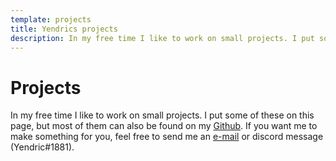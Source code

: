 ```yaml
---
template: projects
title: Yendrics projects
description: In my free time I like to work on small projects. I put some of these on this page, but most of them can also be found on my Github.
---
```


# Projects

In my free time I like to work on small projects. I put some of these on this page, but most of them can also be found on my [Github](https://github.com/Yendric).
If you want me to make something for you, feel free to send me an [e-mail](mailto:yendricvanroey@gmail.com) or discord message (Yendric#1881).

